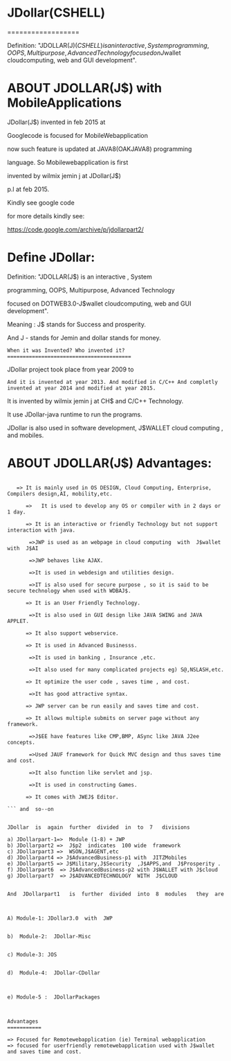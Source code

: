 # JDollar(CSHELL)
==================

 Definition: "JDOLLAR(J$)(CSHELL) is an interactive , System  programming, OOPS, Multipurpose, Advanced Technology  focused on J$wallet cloudcomputing, web and GUI development".

ABOUT  JDOLLAR(J$)  with  MobileApplications
=========================================

JDollar(J$)  invented  in   feb 2015  at

Googlecode  is  focused   for  MobileWebapplication

now   such  feature is updated  at  JAVA8(OAKJAVA8) programming

language. So  Mobilewebapplication  is  first

invented  by  wilmix jemin j at  JDollar(J$)  

p.l  at  feb 2015.

   Kindly  see  google  code

for  more  details kindly see:

https://code.google.com/archive/p/jdollarpart2/

Define  JDollar:  
=================

Definition: "JDOLLAR(J$) is an interactive , System

programming, OOPS, Multipurpose, Advanced Technology

focused on DOTWEB3.0-J$wallet cloudcomputing, web and GUI development".


Meaning : J$ stands for Success and prosperity.

And J - stands for Jemin and dollar stands for money.



    When it was Invented? Who invented it?
    ========================================

JDollar project took place from year 2009 to

    And it is invented at year 2013. And modified in C/C++ And completly invented at year 2014 and modified at year 2015.

It is invented by wilmix jemin j at CH$ and C/C++ Technology.

It use JDollar-java runtime to run the programs.

JDollar is also used in software development, J$WALLET cloud computing , and mobiles.




ABOUT JDOLLAR(J$) Advantages:
==============================

```

   => It is mainly used in OS DESIGN, Cloud Computing, Enterprise, Compilers design,AI, mobility,etc.

      =>   It is used to develop any OS or compiler with in 2 days or 1 day.

      => It is an interactive or friendly Technology but not support interaction with java.

       =>JWP is used as an webpage in cloud computing  with  J$wallet  with  J$AI

       =>JWP behaves like AJAX.

       =>It is used in webdesign and utilities design.

       =>IT is also used for secure purpose , so it is said to be secure technology when used with WDBAJ$.

      => It is an User Friendly Technology.

       =>It is also used in GUI design like JAVA SWING and JAVA APPLET.

      => It also support webservice.

      => It is used in Advanced Businesss.

       =>It is used in banking , Insurance ,etc.

       =>It also used for many complicated projects eg) S@,NSLASH,etc.

      => It optimize the user code , saves time , and cost.

       =>It has good attractive syntax.

      => JWP server can be run easily and saves time and cost.

      => It allows multiple submits on server page without any framework.

       =>J$EE have features like CMP,BMP, ASync like JAVA J2ee concepts.

       =>Used JAUF framework for Quick MVC design and thus saves time and cost.

       =>It also function like servlet and jsp.

       =>It is used in constructing Games.

      => It comes with JWEJ$ Editor.

``` and  so--on


JDollar  is  again  further  divided  in  to  7   divisions

a) JDollarpart-1=>  Module (1-8) + JWP
b) JDollarpart2 =>  J$p2  indicates  100 wide  framework
c) JDollarpart3 =>  WSON,J$AGENT,etc
d) JDollarpart4 => J$AdvancedBusiness-p1 with  JITZMobiles
e) JDollarpart5 => J$Military,J$Security  ,J$APPS,and  J$Prosperity .
f) JDollarpart6  => J$AdvancedBusiness-p2 with J$WALLET with J$cloud
g) JDollarpart7  => J$ADVANCEDTECHNOLOGY  WITH  J$CLOUD 


And  JDollarpart1   is  further  divided  into  8  modules   they  are



A) Module-1: JDollar3.0  with  JWP 


b)  Module-2:  JDollar-Misc


c) Module-3: JOS


d)  Module-4:  JDollar-CDollar



e) Module-5 :  JDollarPackages



Advantages
===========

=> Focused for Remotewebapplication (ie) Terminal webapplication
=> focused for userfriendly remotewebapplication used with J$wallet and saves time and cost.

